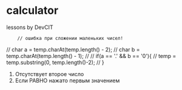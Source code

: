 # calculator
lessons by DevCIT

        // ошибка при сложении маленьких чисел!
//        char a = temp.charAt(temp.length() - 2);
//        char b = temp.charAt(temp.length() - 1);
//
//        if(a == '.' && b == '0'){
//            temp = temp.substring(0, temp.length()-2);
//        }

1. Отсутствует второе число 
2. Если РАВНО нажато первым значением






